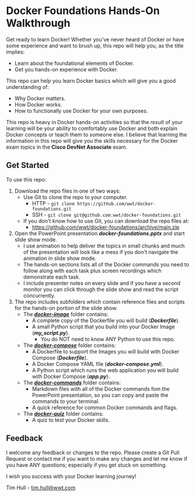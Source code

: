 # Docker Foundations Hands-On Walkthrough
Get ready to learn Docker!  Whether you've never heard of Docker or have some experience and want to brush up, this repo will help you, as the title implies:

- Learn about the foundational elements of Docker.
- Get you hands-on experience with Docker.

This repo can help you learn Docker basics which will give you a good understanding of:

- Why Docker matters.
- How Docker works.
- How to functionally use Docker for your own purposes.

This repo is heavy in Docker hands-on activities so that the *result* of your learning will be your ability to comfortably use Docker and both explain Docker concepts or teach them to someone else.  I believe that learning the information in this repo will give you the skills necessary for the Docker exam topics in the **Cisco DevNet Associate** exam.



## Get Started

To use this repo:

1. Download the repo files in one of two ways:
   - Use Git to clone the repo to your computer.
     - HTTP - `git clone https://github.com/wwt/docker-foundations.git`
     - SSH - `git clone git@github.com:wwt/docker-foundations.git `
   - If you don't know how to use Git, you can download the repo files at:
     - https://github.com/wwt/docker-foundations/archive/main.zip
2. Open the PowerPoint presentation ***docker-foundations.pptx*** and start slide show mode.
   - I use animation to help deliver the topics in small chunks and much of the presentation will look like a mess if you don't navigate the animation in slide show mode.
   - The hands-on sections lists all of the Docker commands you need to follow along with each task plus screen recordings which demonstrate each task.
   - I include presenter notes on every slide and if you have a second monitor you can click through the slide show and read the script concurrently.
3. The repo includes subfolders which contain reference files and scripts for the hands-on portion of the slide show.
   - The [***docker-image***](https://github.com/wwt/docker-foundations/tree/master/docker-image "docker-image") folder contains:
     - A complete copy of the Dockerfile you will build (***Dockerfile***).
     - A small Python script that you build into your Docker Image (***my_script.py***).
       - You do NOT need to know ANY Python to use this repo.
   - The [***docker-compose***](https://github.com/wwt/docker-foundations/tree/master/docker-compose "docker-compose") folder contains:
     - A Dockerfile to support the Images you will build with Docker Compose (***Dockerfile***).
     - A Docker Compose YAML file (***docker-compose.yml***).
     - A Python script which runs the web application you will build with Docker Compose (***app.py***).
   - The [***docker-commands***](https://github.com/wwt/docker-foundations/tree/master/docker-commands "docker-commands") folder contains:
     - Markdown files with all of the Docker commands fom the PowerPoint presentation, so you can copy and paste the commands to your terminal.
     - A quick reference for common Docker commands and flags.
   - The [***docker-quiz***](https://wwt.github.io/docker-foundations/docker-quiz "docker-quiz") folder contains:
     - A quiz to test your Docker skills.



## Feedback

I welcome any feedback or changes to the repo.  Please create a Git Pull Request or contact me if you want to make any changes and let me know if you have ANY questions; especially if you get stuck on something.

I wish you success with your Docker learning journey!



Tim Hull - tim.hull@wwt.com